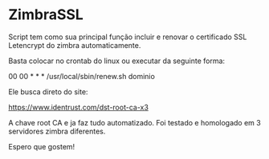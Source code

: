 # ZimbraSSL

Script tem como sua principal função incluir e renovar o certificado SSL Letencrypt do zimbra automaticamente.

Basta colocar no crontab do linux ou executar da seguinte forma:

00 00 * * * /usr/local/sbin/renew.sh dominio

Ele busca direto do site:

https://www.identrust.com/dst-root-ca-x3

A chave root CA e ja faz tudo automatizado. Foi testado e homologado em 3 servidores zimbra diferentes.

Espero que gostem!

